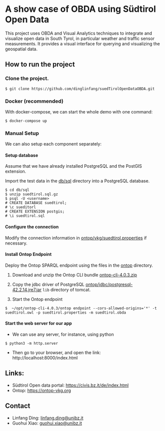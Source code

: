 # A show case of OBDA using Südtirol Open Data 

This project uses OBDA and Visual Analytics techniques to integrate and visualize open data in South Tyrol, in particular weather and traffic sensor measurements. It provides a visual interface for querying and visualizing the geospatial data.


## How to run the project

### Clone the project.

```shell
$ git clone https://github.com/dinglinfang/suedTirolOpenDataOBDA.git
```

### Docker (recommended)

With docker-compose, we can start the whole demo with one command:

```shell
$ docker-compose up
```

### Manual Setup 

We can also setup each component separately: 

#### Setup database

  Assume that we have already installed PostgreSQL and the PostGIS extension.

  Import the test data in the [db/sql](db/sql) directory into a PostgreSQL database.

```
$ cd db/sql
$ unzip suedtirol.sql.gz
$ psql -U <username> 
# CREATE DATABASE suedtirol;
# \c sueditorl
# CREATE EXTENSION postgis;
# \i suedtirol.sql
```

#### Configure the connection

  Modify the connection information in [ontop/vkg/suedtirol.properties](ontop/vkg/suedtirol.properties) if necessary.

#### Install Ontop Endpoint

  Deploy the Ontop SPARQL endpoint using the files in the [ontop](ontop) directory. 
  

1. Download and unzip the Ontop CLI bundle [ontop-cli-4.0.3.zip](https://sourceforge.net/projects/ontop4obda/files/ontop-4.0.3/)

2. Copy the jdbc driver of PostgreSQL [ontop/jdbc/postgresql-42.2.14.jre7.jar](ontop/jdbc/postgresql-42.2.14.jre7.jar) `lib` directory of tomcat.

3. Start the Ontop endpoint

```
$  ~/opt/ontop-cli-4.0.3/ontop endpoint --cors-allowed-origins='*' -t suedtirol.owl -p suedtirol.properties -m suedtirol.obda  
```

#### Start the web server for our app

* We can use any server, for instance, using python
```
$ python3 -m http.server
```
* Then go to your browser, and open the link:
http://localhost:8000/index.html


## Links:

- Südtirol Open data portal: https://civis.bz.it/de/index.html
- Ontop: https://ontop-vkg.org

## Contact

- Linfang Ding: linfang.ding@unibz.it
- Guohui Xiao: guohui.xiao@unibz.it
